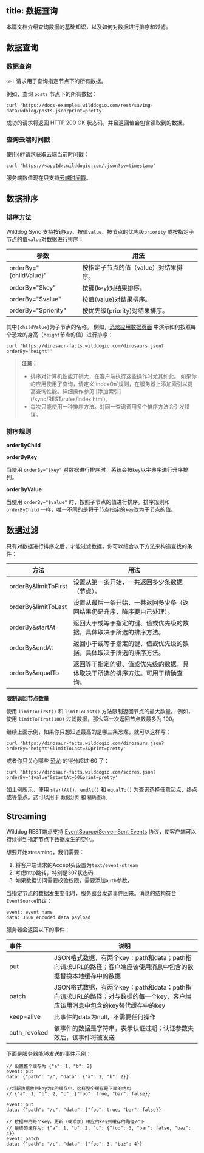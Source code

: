 
title:  数据查询
---

本篇文档介绍查询数据的基础知识，以及如何对数据进行排序和过滤。

## 数据查询

### 数据查询

`GET` 请求用于查询指定节点下的所有数据。

例如，查询 `posts` 节点下的所有数据：
```
curl 'https://docs-examples.wilddogio.com/rest/saving-data/wdblog/posts.json?print=pretty'
```

成功的请求将返回 HTTP 200 OK 状态码，并且返回值会包含读取到的数据。

### 查询云端时间戳

使用`GET`请求获取云端当前时间戳：

```
curl 'https://<appId>.wilddogio.com/.json?sv=timestamp'

```

服务端数值现在只支持[云端时间戳](http://baike.baidu.com/link?url=VQMFk3ej6ORZFtAhKYF5P6ow_p1XqZ5RgzFHNQFJNgc5U_DCT4nH6MVXkIvSmvO5gLP5DrB7ZsrnZc-2cT5bHa)。

## 数据排序


### 排序方法

Wilddog Sync 支持按键`key`、按值`value`、按节点的优先级`priority` 或按指定子节点的值`value`对数据进行排序：

| 参数                     | 用法                    |
| ---------------------- | --------------------- |
| orderBy="{childValue}" | 按指定子节点的值（value）对结果排序。 |
| orderBy="$key"         | 按键(key)对结果排序。         |
| orderBy="$value"       | 按值(value)对结果排序。       |
| orderBy="$priority"    | 按优先级(priority)对结果排序。  |

其中`{childValue}`为子节点的名称。
例如，[恐龙应用数据页面](https://dinosaur-facts.wilddogio.com) 中演示如何按照每个恐龙的身高（`height`节点的值）进行排序：

```
curl 'https://dinosaur-facts.wilddogio.com/dinosaurs.json?orderBy="height"'
```

<blockquote class="warning">
  <p><strong>注意：</strong></p>
   <ul>
    <li>排序对计算机性能开销大，在客户端执行这些操作时尤其如此。 如果你的应用使用了查询，请定义`indexOn`规则，在服务器上添加索引以提高查询性能。详细操作参见 [添加索引](/sync/REST/rules/index.html)。</li>
    <li>每次只能使用一种排序方法。对同一查询调用多个排序方法会引发错误。</li>
  </ul>
</blockquote>


### 排序规则

**orderByChild**

**orderByKey**

当使用 `orderBy="$key"` 对数据进行排序时，系统会按`key`以字典序进行升序排列。

**orderByValue**

当使用 `orderBy="$value"` 时，按照子节点的值进行排序。排序规则和 `orderByChild` 一样，唯一不同的是将子节点指定的`key`改为子节点的值。


## 数据过滤

只有对数据进行排序之后，才能过滤数据，你可以结合以下方法来构造查找的条件：

| 方法                   | 用法                                      |
| -------------------- | --------------------------------------- |
| orderBy&limitToFirst | 设置从第一条开始，一共返回多少条数据（节点）。                 |
| orderBy&limitToLast  | 设置从最后一条开始，一共返回多少条（返回结果仍是升序，降序要自己处理）。    |
| orderBy&startAt      | 返回大于或等于指定的键、值或优先级的数据，具体取决于所选的排序方法。      |
| orderBy&endAt        | 返回小于或等于指定的键、值或优先级的数据，具体取决于所选的排序方法。      |
| orderBy&equalTo      | 返回等于指定的键、值或优先级的数据，具体取决于所选的排序方法。可用于精确查询。 |

**限制返回节点数量**

使用 `limitToFirst()` 和 `limitToLast()` 方法限制返回节点的最大数量。 例如，使用 `limitToFirst(100)` 过滤数据，那么第一次返回节点数最多为 100。

继续上面示例，如果你只想知道最高的是哪三条恐龙，就可以这样写：

```
curl 'https://dinosaur-facts.wilddogio.com/dinosaurs.json?orderBy="height"&limitToLast=3&print=pretty'

```

或者你只关心哪些 [恐龙](https://dinosaur-facts.wilddogio.com/scores) 的得分超过 60 了：

```
curl 'https://dinosaur-facts.wilddogio.com/scores.json?orderBy="$value"&startAt=60&print=pretty'

```

如上例所示，使用 `startAt()`、`endAt()` 和 `equalTo()` 为查询选择任意起点、终点或等量点。这可以用于 `数据分页` 和 `精确查询`。


## Streaming

Wilddog REST端点支持 [EventSource/Server-Sent Events](http://www.w3.org/TR/eventsource/) 协议，使客户端可以持续得到指定节点下数据发生的变化。

想要开始streaming，我们需要：

1. 将客户端请求的Accept头设置为`text/event-stream`
2. 考虑http跳转，特别是307状态码
3. 如果数据访问需要校验权限，需要添加`auth`参数。

当指定节点的数据发生变化时，服务器会发送事件回来。消息的结构符合`EventSource`协议：

```
event: event name
data: JSON encoded data payload

```

服务器会返回以下的事件：

|        事件       |   说明                                       |
| :------------ | ---------------------------------------- |
| put           | JSON格式数据，有两个key：path和data；path指向请求URL的路径；客户端应该使用消息中包含的数据替换本地缓存中的数据 |
| patch         | JSON格式数据，有两个key：path和data；path指向请求URL的路径；对与数据的每一个key，客户端应该用消息中包含的key替代缓存中的key |
| keep-alive    | 此事件的data为null，不需要任何操作                    |
| auth\_revoked | 该事件的数据是字符串，表示认证过期；认证参数失效后，该事件将被发送        |

下面是服务器能够发送的事件示例：

```
// 设置整个缓存为 {"a": 1, "b": 2}
event: put
data: {"path": "/", "data": {"a": 1, "b": 2}}

//将新数据放到key为c的缓存中，这样整个缓存是下面的结构
// {"a": 1, "b": 2, "c": {"foo": true, "bar": false}}

event: put
data: {"path": "/c", "data": {"foo": true, "bar": false}}

// 数据中的每个key，更新（或添加）相应的key到缓存的路径/c下
// 最终的缓存为: {"a": 1, "b": 2, "c": {"foo": 3, "bar": false, "baz": 4}}
event: patch
data: {"path": "/c", "data": {"foo": 3, "baz": 4}}

```


